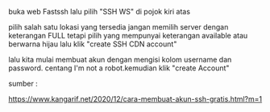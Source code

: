 buka web Fastssh lalu pilih "SSH WS" di pojok kiri atas

pilih salah satu lokasi yang tersedia jangan memilih server dengan keterangan FULL tetapi pilih yang mempunyai keterangan available atau berwarna hijau lalu klik "create SSH CDN account"

lalu kita mulai membuat akun dengan mengisi kolom username dan password. centang I'm not a robot.kemudian klik "create Account"

sumber :

https://www.kangarif.net/2020/12/cara-membuat-akun-ssh-gratis.html?m=1
